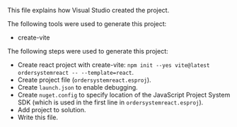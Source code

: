 This file explains how Visual Studio created the project.

The following tools were used to generate this project:
- create-vite

The following steps were used to generate this project:
- Create react project with create-vite: `npm init --yes vite@latest ordersystemreact -- --template=react`.
- Create project file (`ordersystemreact.esproj`).
- Create `launch.json` to enable debugging.
- Create `nuget.config` to specify location of the JavaScript Project System SDK (which is used in the first line in `ordersystemreact.esproj`).
- Add project to solution.
- Write this file.
